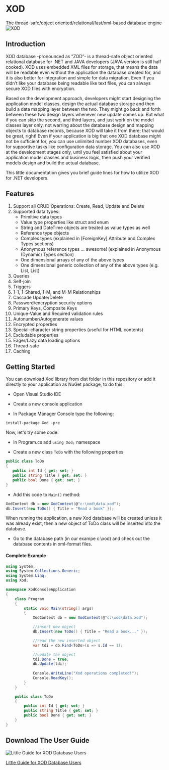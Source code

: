 ﻿# XOD 
The thread-safe/object oriented/relational/fast/xml-based database engine
![XOD](https://raw.githubusercontent.com/mhsallam/xod/master/logo.jpg)


## Introduction
XOD database -pronounced as “ZOD”- is a thread-safe object oriented relational database for .NET and JAVA developers (JAVA version is still half cooked). XOD uses embedded XML files for storage, that means the data will be readable even without the application the database created for, and it is also better for integration and simple for data migration. Even If you didn’t like your database being readable like text files, you can always secure XOD files with encryption.

Based on the development approach, developers might start designing the application model classes, design the actual database storage and then build a data mapping layer between the two. They might go back and forth between these two design layers whenever new update comes up. But what if you can skip the second, and third layers, and just work on the model classes layer only, not warring about the database design and mapping objects to database records, because XOD will take it from there; that would be great, right! Even if your application is big that one XOD database might not be sufficient for, you can use unlimited number XOD databases, even for supportive tasks like configuration data storage. You can also use XOD at the development stages only, until you feel satisfied about your application model classes and business logic, then push your verified models design and build the actual database.

This little documentation gives you brief guide lines for how to utilize XOD for .NET developers.


## Features
1. Support all CRUD Operations: Create, Read, Update and Delete
2. Supported data types:
     * Primitive data types
     * Value type properties like struct and enum
     * String and DateTime objects are treated as value types as well
     * Reference type objects
     * Complex types (explained in [ForeignKey] Attribute and Complex Types sections)
     * Anonymous reference types … awesome! (explained in Anonymous (Dynamic) Types section)
     * One dimensional arrays of any of the above types
     * One dimensional generic collection of any of the above types (e.g. List<int>, List<Book>)
2. Queries
3. Self-join
4. Triggers
5. 1-1, 1-Shared, 1-M, and M-M Relationships
6. Cascade Update/Delete
7. Password/encryption security options
8. Primary Keys, Composite Keys
9. Unique-Value and Required validation rules
10. Autonumber/Autogenerate values
11. Encrypted properties
12. Special-character string properties (useful for HTML contents)
13. Excludable properties
14. Eager/Lazy data loading options
15. Thread-safe
16. Caching

## Getting Started
You can download Xod library from dist folder in this repository or add it directly to your application as NuGet package, to do this:

* Open Visual Studio IDE

* Create a new console application

* In Package Manager Console type the following:

```
install-package Xod -pre
```

Now, let's try some code:
* In Program.cs add ```using Xod;``` namespace

* Create a new class ```ToDo``` with the following properties 

```csharp
public class ToDo
{
   public int Id { get; set; }
   public string Title { get; set; }
   public bool Done { get; set; }
}
``` 

* Add this code to ```Main()``` method:

```csharp
XodContext db = new XodContext(@"c:\xod\data.xod");
db.Insert(new ToDo() { Title = "Read a book" });
```

When running the application, a new Xod database will be created unless it was already exist, then a new object of ToDo class will be inserted into the database.

* Go to the database path (in our exampe c:\\xod) and check out the database contents in xml-format files.

#### Complete Example

```csharp
using System;
using System.Collections.Generic;
using System.Linq;
using Xod;

namespace XodConsoleApplication
{
    class Program
    {
        static void Main(string[] args)
        {
            XodContext db = new XodContext(@"c:\xod\data.xod");

            //insert new object
            db.Insert(new ToDo() { Title = "Read a book..." });

            //read the new inserted object
            var tdi = db.Find<ToDo>(s => s.Id == 1);

            //update the object
            tdi.Done = true;
            db.Update(tdi);
            
            Console.WriteLine("Xod operations completed!");
            Console.ReadKey();
        }
    }

    public class ToDo
    {
        public int Id { get; set; }
        public string Title { get; set; }
        public bool Done { get; set; }
    }
}
```

## Download The User Guide
![Little Guide for XOD Database Users](https://raw.githubusercontent.com/mhsallam/xod/master/book-cover.jpg)

[Little Guide for XOD Database Users](https://raw.githubusercontent.com/mhsallam/xod/master/XOD-DB-Guide.pdf)
